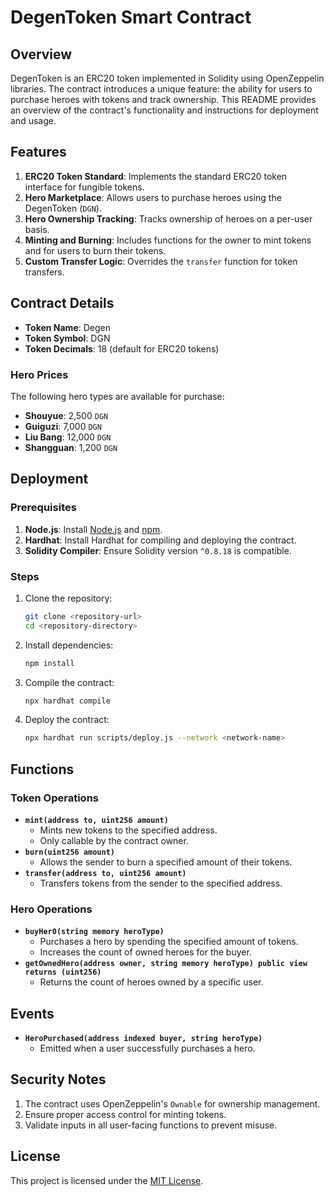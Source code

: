 
# DegenToken Smart Contract

## Overview
DegenToken is an ERC20 token implemented in Solidity using OpenZeppelin libraries. The contract introduces a unique feature: the ability for users to purchase heroes with tokens and track ownership. This README provides an overview of the contract's functionality and instructions for deployment and usage.

## Features
1. **ERC20 Token Standard**: Implements the standard ERC20 token interface for fungible tokens.
2. **Hero Marketplace**: Allows users to purchase heroes using the DegenToken (`DGN`).
3. **Hero Ownership Tracking**: Tracks ownership of heroes on a per-user basis.
4. **Minting and Burning**: Includes functions for the owner to mint tokens and for users to burn their tokens.
5. **Custom Transfer Logic**: Overrides the `transfer` function for token transfers.

## Contract Details

- **Token Name**: Degen
- **Token Symbol**: DGN
- **Token Decimals**: 18 (default for ERC20 tokens)

### Hero Prices
The following hero types are available for purchase:
- **Shouyue**: 2,500 `DGN`
- **Guiguzi**: 7,000 `DGN`
- **Liu Bang**: 12,000 `DGN`
- **Shangguan**: 1,200 `DGN`

## Deployment

### Prerequisites
1. **Node.js**: Install [Node.js](https://nodejs.org/) and [npm](https://www.npmjs.com/).
2. **Hardhat**: Install Hardhat for compiling and deploying the contract.
3. **Solidity Compiler**: Ensure Solidity version `^0.8.18` is compatible.

### Steps
1. Clone the repository:
   ```bash
   git clone <repository-url>
   cd <repository-directory>
   ```
2. Install dependencies:
   ```bash
   npm install
   ```
3. Compile the contract:
   ```bash
   npx hardhat compile
   ```
4. Deploy the contract:
   ```bash
   npx hardhat run scripts/deploy.js --network <network-name>
   ```

## Functions

### Token Operations
- **`mint(address to, uint256 amount)`**
  - Mints new tokens to the specified address.
  - Only callable by the contract owner.
- **`burn(uint256 amount)`**
  - Allows the sender to burn a specified amount of their tokens.
- **`transfer(address to, uint256 amount)`**
  - Transfers tokens from the sender to the specified address.

### Hero Operations
- **`buyHer0(string memory heroType)`**
  - Purchases a hero by spending the specified amount of tokens.
  - Increases the count of owned heroes for the buyer.
- **`getOwnedHero(address owner, string memory heroType) public view returns (uint256)`**
  - Returns the count of heroes owned by a specific user.

## Events
- **`HeroPurchased(address indexed buyer, string heroType)`**
  - Emitted when a user successfully purchases a hero.

## Security Notes
1. The contract uses OpenZeppelin's `Ownable` for ownership management.
2. Ensure proper access control for minting tokens.
3. Validate inputs in all user-facing functions to prevent misuse.

## License
This project is licensed under the [MIT License](https://opensource.org/licenses/MIT). 
